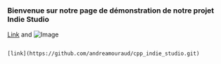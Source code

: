 ### Bienvenue sur notre page de démonstration de notre projet Indie Studio

[Link](url) and ![Image](src)
```

[link](https://github.com/andreamouraud/cpp_indie_studio.git)
